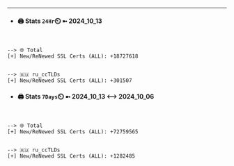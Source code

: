 

---
- #### 🖨️ **Stats** `24Hr`⏲️ ➼ 2024_10_13
```console


--> 🌐 Total
[+] New/ReNewed SSL Certs (ALL): +18727618


--> 🇷🇺 ru_ccTLDs
[+] New/ReNewed SSL Certs (ALL): +301507

```

- #### 🖨️ **Stats** `7Days`⏲️ ➼ 2024_10_13 <--> 2024_10_06
```console


--> 🌐 Total
[+] New/ReNewed SSL Certs (ALL): +72759565


--> 🇷🇺 ru_ccTLDs
[+] New/ReNewed SSL Certs (ALL): +1282485

```

